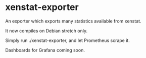 # xenstat-exporter

An exporter which exports many statistics available from xenstat.

It now compiles on Debian stretch only.

Simply run ./xenstat-exporter, and let Prometheus scrape it.

Dashboards for Grafana coming soon.

